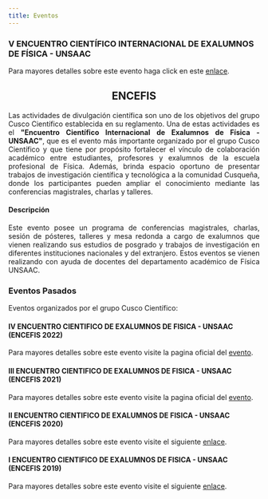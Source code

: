 ```yaml
---
title: Eventos
---
```


<!--### **III ENCUENTRO CIENTIFICO INTERNACIONAL DE EXALUMNOS DE FISICA - UNSAAC**-->

<section>
  <h3>V ENCUENTRO CIENTÍFICO INTERNACIONAL DE EXALUMNOS DE FÍSICA - UNSAAC</h3>
</section>

Para mayores detalles sobre este evento haga click en este <a href="https://encefis.github.io/encefis-v/" target="_blank">enlace</a>.

<section>
  <h2 style="text-align: center;">ENCEFIS</h2>
</section>

<p style='text-align: justify;'> Las actividades de divulgación científica son uno de los objetivos del grupo Cusco Científico establecida en su reglamento. Una de estas actividades es el <b>"Encuentro Científico Internacional de Exalumnos de Física - UNSAAC"</b>, que es el evento más importante organizado por el grupo Cusco Científico y que tiene por propósito fortalecer el vínculo de colaboración académico entre estudiantes, profesores y exalumnos de la escuela profesional de Física. Además, brinda espacio oportuno de presentar trabajos de investigación científica y tecnológica a la comunidad Cusqueña, donde los participantes pueden ampliar el conocimiento mediante las conferencias magistrales, charlas y talleres. </p>
<section>
  <h4>Descripción</h4>
</section>
<p style='text-align: justify;'> Este evento posee un programa de conferencias magistrales, charlas, sesión de pósteres, talleres y mesa redonda a cargo de exalumnos que vienen realizando sus estudios de posgrado y trabajos de investigación en diferentes instituciones nacionales y del extranjero. Estos eventos se vienen realizando con ayuda de docentes del departamento académico de Física UNSAAC.</p>

<!--### Próximos Eventos-->


### **Eventos Pasados**


Eventos organizados por el grupo Cusco Científico: 


#### **IV ENCUENTRO CIENTIFICO DE EXALUMNOS DE FISICA - UNSAAC (ENCEFIS 2022)**


Para mayores detalles sobre este evento visite la pagina oficial del <a href="https://encefis.github.io/encefis-iv/" target="_blank">evento</a>.


#### **III ENCUENTRO CIENTIFICO DE EXALUMNOS DE FISICA - UNSAAC (ENCEFIS 2021)**


Para mayores detalles sobre este evento visite la pagina oficial del <a href="https://sites.google.com/view/encefis-iii/" target="_blank">evento</a>. 


#### **II ENCUENTRO CIENTIFICO DE EXALUMNOS DE FISICA - UNSAAC (ENCEFIS 2020)**

Para mayores detalles sobre este evento visite el siguiente [enlace](./events/encefis_2.md).

#### **I ENCUENTRO CIENTIFICO DE EXALUMNOS DE FISICA - UNSAAC (ENCEFIS 2019)**

Para mayores detalles sobre este evento visite el siguiente [enlace](./events/encefis_1.md).